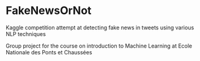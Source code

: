 # FakeNewsOrNot
Kaggle competition attempt at detecting fake news in tweets using various NLP techniques

Group project for the course on introduction to Machine Learning at Ecole Nationale des Ponts et Chaussées
